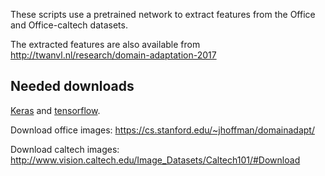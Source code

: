 These scripts use a pretrained network to extract features from the Office and Office-caltech datasets.

The extracted features are also available from http://twanvl.nl/research/domain-adaptation-2017


Needed downloads
-----

[Keras](https://keras.io/) and [tensorflow](https://www.tensorflow.org/).

Download office images: https://cs.stanford.edu/~jhoffman/domainadapt/

Download caltech images: http://www.vision.caltech.edu/Image_Datasets/Caltech101/#Download


